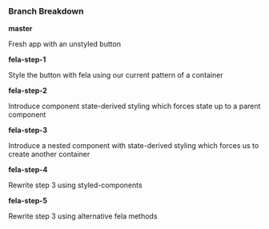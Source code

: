### Branch Breakdown

**master**

Fresh app with an unstyled button


**fela-step-1**

Style the button with fela using our current pattern of a container


**fela-step-2**

Introduce component state-derived styling which forces state up to a parent component


**fela-step-3**

Introduce a nested component with state-derived styling which forces us to create another container


**fela-step-4**

Rewrite step 3 using styled-components


**fela-step-5**

Rewrite step 3 using alternative fela methods

